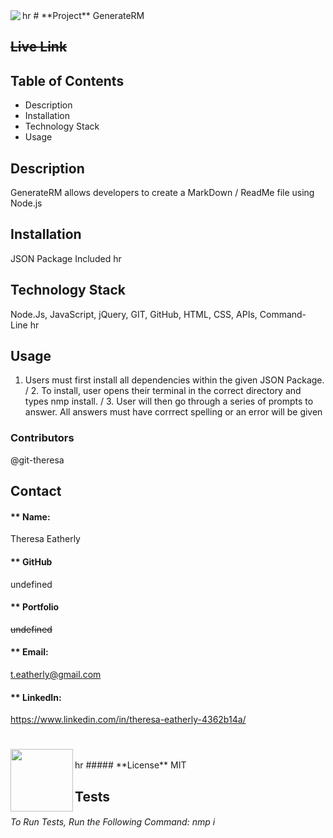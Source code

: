 

<img align="left" src= "https://img.shields.io/badge/License-undefined-green">
hr
# **Project** GenerateRM

## ~~Live Link~~

##  **Table of Contents**
  * Description
  * Installation
  * Technology Stack
  * Usage



##  **Description**
GenerateRM allows developers to create a MarkDown / ReadMe file using Node.js

## **Installation**
JSON Package Included
hr
## **Technology Stack**
 Node.Js, JavaScript, jQuery, GIT, GitHub, HTML, CSS, APIs, Command- Line
hr
##  **Usage**
1. Users must first install all dependencies within the given JSON Package. / 2. To install, user opens their terminal in the correct directory and types nmp install. / 3. User will then go through a series of prompts to answer. All answers must have corrrect spelling or an error will be given

###  **Contributors**
@git-theresa

## **Contact**
####  ** Name: 
Theresa Eatherly
####  ** GitHub 
undefined
####  ** Portfolio 
~~undefined~~
#### ** Email: 
[t.eatherly@gmail.com](t.eatherly@gmail.com)
#### ** LinkedIn:
https://www.linkedin.com/in/theresa-eatherly-4362b14a/
#
## 
<img align="left" width="100" height="100" src="https://avatars2.githubusercontent.com/u/57425164?v=4">
<br />
hr
##### **License**
MIT

## Tests
###### To Run Tests, Run the Following Command: nmp i

